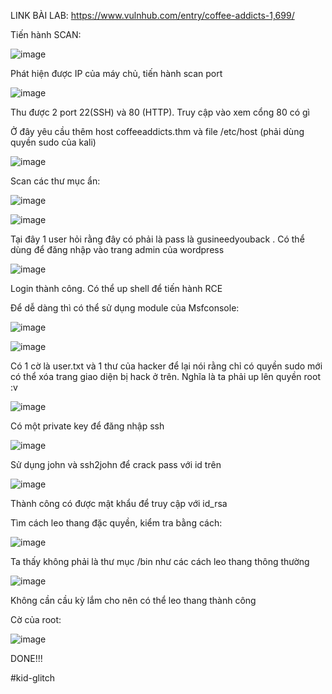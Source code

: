 LINK BÀI LAB: https://www.vulnhub.com/entry/coffee-addicts-1,699/

Tiến hành SCAN:

![image](https://user-images.githubusercontent.com/72652376/126094998-8eb07ff3-a456-4369-8120-7b2e5817045e.png)

Phát hiện được IP của máy chủ, tiến hành scan port

![image](https://user-images.githubusercontent.com/72652376/126095043-94f69d71-1b1c-4dd7-8454-f940bca73381.png)

Thu được 2 port 22(SSH) và 80 (HTTP). Truy cập vào xem cổng 80 có gì

Ở đây yêu cầu thêm host coffeeaddicts.thm và file /etc/host (phải dùng quyền sudo của kali)

![image](https://user-images.githubusercontent.com/72652376/126094980-1c398920-484d-4359-bee7-e172b558c153.png)

Scan các thư mục ẩn:

![image](https://user-images.githubusercontent.com/72652376/126095273-44f248ea-568a-4d7d-884c-dbebe0bca5d5.png)

![image](https://user-images.githubusercontent.com/72652376/126095363-7271a75b-e84f-4cf1-9df4-1ccdd3bb7bc8.png)

Tại đây 1 user hỏi rằng đây có phải là pass là gusineedyouback . Có thể dùng để đăng nhập vào trang admin của wordpress 

![image](https://user-images.githubusercontent.com/72652376/126095565-7dad91c2-d9d2-42ca-a9fe-22a43e7db55c.png)

Login thành công. Có thể up shell để tiến hành RCE

Để dễ dàng thì có thể sử dụng module của Msfconsole:

![image](https://user-images.githubusercontent.com/72652376/126095698-eed4bba6-ed86-457a-98e3-44e84258cfd5.png)

![image](https://user-images.githubusercontent.com/72652376/126095753-c13b5c84-1628-4b02-ac63-e1cd6b004aed.png)

Có 1 cờ là user.txt và 1 thư của hacker để lại nói rằng chỉ có quyền sudo mới có thể xóa trang giao diện bị hack ở trên. Nghĩa là ta phải up lên quyền root :v 

![image](https://user-images.githubusercontent.com/72652376/126095940-6b91f20f-3ef0-42ca-82c1-422bd7b4586e.png)

Có một private key để đăng nhập ssh 

![image](https://user-images.githubusercontent.com/72652376/126096113-1dc98279-8026-4cf4-aaad-3db10f886f4f.png)

Sử dụng john và ssh2john để crack pass với id trên

![image](https://user-images.githubusercontent.com/72652376/126096210-6471be54-547b-49e4-82d9-e520094cc28b.png)

Thành công có được mật khẩu để truy cập với id_rsa

Tìm cách leo thang đặc quyền, kiểm tra bằng cách:

![image](https://user-images.githubusercontent.com/72652376/126096353-1a245763-3470-46e5-819e-89a0d0a55d2c.png)

Ta thấy không phải là thư mục /bin như các cách leo thang thông thường

![image](https://user-images.githubusercontent.com/72652376/126096482-32977a31-d3c0-4a6b-8e32-069727439a3f.png)

Không cần cầu kỳ lắm cho nên có thể leo thang thành công

Cờ của root:

![image](https://user-images.githubusercontent.com/72652376/126096034-33de8b23-c209-4c1e-b4df-357154748734.png)


DONE!!!

#kid-glitch
